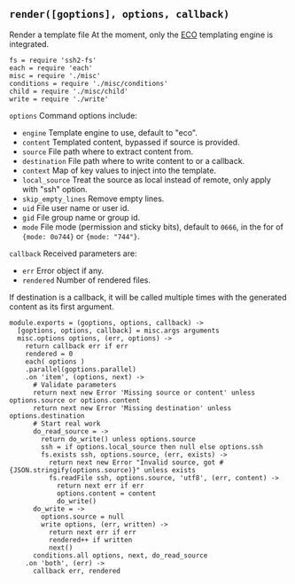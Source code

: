
`render([goptions], options, callback)`
---------------------------------------

Render a template file At the moment, only the
[ECO](http://github.com/sstephenson/eco) templating engine is integrated.

    fs = require 'ssh2-fs'
    each = require 'each'
    misc = require './misc'
    conditions = require './misc/conditions'
    child = require './misc/child'
    write = require './write'

`options`               Command options include:
*   `engine`            Template engine to use, default to "eco".   
*   `content`           Templated content, bypassed if source is provided.   
*   `source`            File path where to extract content from.   
*   `destination`       File path where to write content to or a callback.   
*   `context`           Map of key values to inject into the template.   
*   `local_source`      Treat the source as local instead of remote, only apply with "ssh" option.   
*   `skip_empty_lines`  Remove empty lines.   
*   `uid`               File user name or user id.   
*   `gid`               File group name or group id.   
*   `mode`              File mode (permission and sticky bits), default to `0666`, in the for of `{mode: 0o744}` or `{mode: "744"}`.   

`callback`          Received parameters are:
*   `err`           Error object if any.   
*   `rendered`      Number of rendered files.   

If destination is a callback, it will be called multiple times with the
generated content as its first argument.

    module.exports = (goptions, options, callback) ->
      [goptions, options, callback] = misc.args arguments
      misc.options options, (err, options) ->
        return callback err if err
        rendered = 0
        each( options )
        .parallel(goptions.parallel)
        .on 'item', (options, next) ->
          # Validate parameters
          return next new Error 'Missing source or content' unless options.source or options.content
          return next new Error 'Missing destination' unless options.destination
          # Start real work
          do_read_source = ->
            return do_write() unless options.source
            ssh = if options.local_source then null else options.ssh
            fs.exists ssh, options.source, (err, exists) ->
              return next new Error "Invalid source, got #{JSON.stringify(options.source)}" unless exists
              fs.readFile ssh, options.source, 'utf8', (err, content) ->
                return next err if err
                options.content = content
                do_write()
          do_write = ->
            options.source = null
            write options, (err, written) ->
              return next err if err
              rendered++ if written
              next()
          conditions.all options, next, do_read_source
        .on 'both', (err) ->
          callback err, rendered






